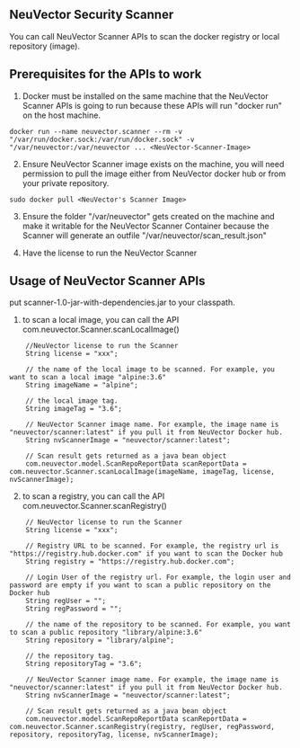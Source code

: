 ## NeuVector Security Scanner ##

You can call NeuVector Scanner APIs to scan the docker registry or local repository (image). 

## Prerequisites for the APIs to work ##
1. Docker must be installed on the same machine that the NeuVector Scanner APIs is going to run because these APIs will run "docker run" on the host machine.

```
docker run --name neuvector.scanner --rm -v "/var/run/docker.sock:/var/run/docker.sock" -v "/var/neuvector:/var/neuvector ... <NeuVector-Scanner-Image>
```

2. Ensure NeuVector Scanner image exists on the machine, you will need permission to pull the image either from NeuVector docker hub or from your private repository.

```
sudo docker pull <NeuVector's Scanner Image>
```

3. Ensure the folder "/var/neuvector" gets created on the machine and make it writable for the NeuVector Scanner Container because the Scanner will generate an outfile "/var/neuvector/scan_result.json"

4. Have the license to run the NeuVector Scanner

## Usage of NeuVector Scanner APIs ##
put scanner-1.0-jar-with-dependencies.jar to your classpath.

1. to scan a local image, you can call the API com.neuvector.Scanner.scanLocalImage() 
```
    //NeuVector license to run the Scanner
    String license = "xxx";  

    // the name of the local image to be scanned. For example, you want to scan a local image "alpine:3.6"
    String imageName = "alpine";

    // the local image tag.  
    String imageTag = "3.6";

    // NeuVector Scanner image name. For example, the image name is "neuvector/scanner:latest" if you pull it from NeuVector Docker hub.
    String nvScannerImage = "neuvector/scanner:latest";

    // Scan result gets returned as a java bean object
    com.neuvector.model.ScanRepoReportData scanReportData = com.neuvector.Scanner.scanLocalImage(imageName, imageTag, license, nvScannerImage);
```

2. to scan a registry, you can call the API com.neuvector.Scanner.scanRegistry()

```
    // NeuVector license to run the Scanner
    String license = "xxx";  

    // Registry URL to be scanned. For example, the registry url is "https://registry.hub.docker.com" if you want to scan the Docker hub
    String registry = "https://registry.hub.docker.com";

    // Login User of the registry url. For example, the login user and password are empty if you want to scan a public repository on the Docker hub
    String regUser = "";
    String regPassword = "";

    // the name of the repository to be scanned. For example, you want to scan a public repository "library/alpine:3.6"
    String repository = "library/alpine";

    // the repository tag. 
    String repositoryTag = "3.6";

    // NeuVector Scanner image name. For example, the image name is "neuvector/scanner:latest" if you pull it from NeuVector Docker hub.
    String nvScannerImage = "neuvector/scanner:latest";

    // Scan result gets returned as a java bean object
    com.neuvector.model.ScanRepoReportData scanReportData = com.neuvector.Scanner.scanRegistry(registry, regUser, regPassword, repository, repositoryTag, license, nvScannerImage);
```